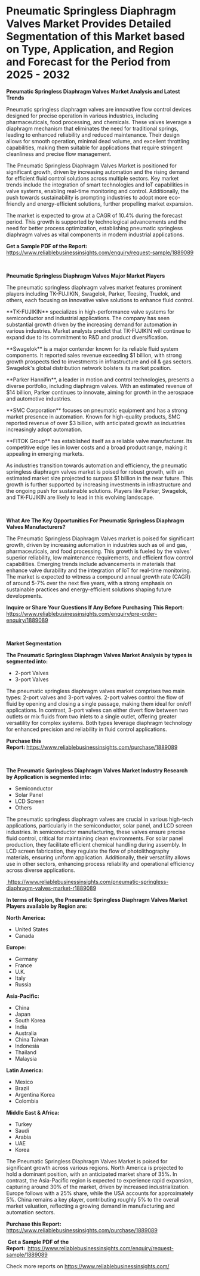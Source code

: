 <p><h1>Pneumatic Springless Diaphragm Valves Market Provides Detailed Segmentation of this Market based on Type, Application, and Region and Forecast for the Period from 2025 - 2032</h1></p><p><strong>Pneumatic Springless Diaphragm Valves Market Analysis and Latest Trends</strong></p>
<p><p>Pneumatic springless diaphragm valves are innovative flow control devices designed for precise operation in various industries, including pharmaceuticals, food processing, and chemicals. These valves leverage a diaphragm mechanism that eliminates the need for traditional springs, leading to enhanced reliability and reduced maintenance. Their design allows for smooth operation, minimal dead volume, and excellent throttling capabilities, making them suitable for applications that require stringent cleanliness and precise flow management.</p><p>The Pneumatic Springless Diaphragm Valves Market is positioned for significant growth, driven by increasing automation and the rising demand for efficient fluid control solutions across multiple sectors. Key market trends include the integration of smart technologies and IoT capabilities in valve systems, enabling real-time monitoring and control. Additionally, the push towards sustainability is prompting industries to adopt more eco-friendly and energy-efficient solutions, further propelling market expansion.</p><p>The market is expected to grow at a CAGR of 10.4% during the forecast period. This growth is supported by technological advancements and the need for better process optimization, establishing pneumatic springless diaphragm valves as vital components in modern industrial applications.</p></p>
<p><strong>Get a Sample PDF of the Report:&nbsp;</strong> <a href="https://www.reliablebusinessinsights.com/enquiry/request-sample/1889089?utm_campaign=2313&utm_medium=2&utm_source=Github&utm_content=ia&utm_term=28032025&utm_id=pneumatic-springless-diaphragm-valves">https://www.reliablebusinessinsights.com/enquiry/request-sample/1889089</a></p>
<p>&nbsp;</p>
<p><strong>Pneumatic Springless Diaphragm Valves Major Market Players</strong></p>
<p><p>The pneumatic springless diaphragm valves market features prominent players including TK-FUJIKIN, Swagelok, Parker, Teesing, Truelok, and others, each focusing on innovative valve solutions to enhance fluid control. </p><p>**TK-FUJIKIN** specializes in high-performance valve systems for semiconductor and industrial applications. The company has seen substantial growth driven by the increasing demand for automation in various industries. Market analysts predict that TK-FUJIKIN will continue to expand due to its commitment to R&D and product diversification.</p><p>**Swagelok** is a major contender known for its reliable fluid system components. It reported sales revenue exceeding $1 billion, with strong growth prospects tied to investments in infrastructure and oil & gas sectors. Swagelok's global distribution network bolsters its market position.</p><p>**Parker Hannifin**, a leader in motion and control technologies, presents a diverse portfolio, including diaphragm valves. With an estimated revenue of $14 billion, Parker continues to innovate, aiming for growth in the aerospace and automotive industries.</p><p>**SMC Corporation** focuses on pneumatic equipment and has a strong market presence in automation. Known for high-quality products, SMC reported revenue of over $3 billion, with anticipated growth as industries increasingly adopt automation.</p><p>**FITOK Group** has established itself as a reliable valve manufacturer. Its competitive edge lies in lower costs and a broad product range, making it appealing in emerging markets.</p><p>As industries transition towards automation and efficiency, the pneumatic springless diaphragm valves market is poised for robust growth, with an estimated market size projected to surpass $1 billion in the near future. This growth is further supported by increasing investments in infrastructure and the ongoing push for sustainable solutions. Players like Parker, Swagelok, and TK-FUJIKIN are likely to lead in this evolving landscape.</p></p>
<p>&nbsp;</p>
<p><strong>What Are The Key Opportunities For Pneumatic Springless Diaphragm Valves Manufacturers?</strong></p>
<p><p>The Pneumatic Springless Diaphragm Valves market is poised for significant growth, driven by increasing automation in industries such as oil and gas, pharmaceuticals, and food processing. This growth is fueled by the valves' superior reliability, low maintenance requirements, and efficient flow control capabilities. Emerging trends include advancements in materials that enhance valve durability and the integration of IoT for real-time monitoring. The market is expected to witness a compound annual growth rate (CAGR) of around 5-7% over the next five years, with a strong emphasis on sustainable practices and energy-efficient solutions shaping future developments.</p></p>
<p><strong>Inquire or Share Your Questions If Any Before Purchasing This Report:</strong> <a href="https://www.reliablebusinessinsights.com/enquiry/pre-order-enquiry/1889089?utm_campaign=2313&utm_medium=2&utm_source=Github&utm_content=ia&utm_term=28032025&utm_id=pneumatic-springless-diaphragm-valves">https://www.reliablebusinessinsights.com/enquiry/pre-order-enquiry/1889089</a></p>
<p>&nbsp;</p>
<p><strong>Market Segmentation</strong></p>
<p><strong>The Pneumatic Springless Diaphragm Valves Market Analysis by types is segmented into:</strong></p>
<p><ul><li>2-port Valves</li><li>3-port Valves</li></ul></p>
<p><p>The pneumatic springless diaphragm valves market comprises two main types: 2-port valves and 3-port valves. 2-port valves control the flow of fluid by opening and closing a single passage, making them ideal for on/off applications. In contrast, 3-port valves can either divert flow between two outlets or mix fluids from two inlets to a single outlet, offering greater versatility for complex systems. Both types leverage diaphragm technology for enhanced precision and reliability in fluid control applications.</p></p>
<p><strong>Purchase this Report:&nbsp;</strong><a href="https://www.reliablebusinessinsights.com/purchase/1889089?utm_campaign=2313&utm_medium=2&utm_source=Github&utm_content=ia&utm_term=28032025&utm_id=pneumatic-springless-diaphragm-valves">https://www.reliablebusinessinsights.com/purchase/1889089</a></p>
<p>&nbsp;</p>
<p><strong>The Pneumatic Springless Diaphragm Valves Market Industry Research by Application is segmented into:</strong></p>
<p><ul><li>Semiconductor</li><li>Solar Panel</li><li>LCD Screen</li><li>Others</li></ul></p>
<p><p>The pneumatic springless diaphragm valves are crucial in various high-tech applications, particularly in the semiconductor, solar panel, and LCD screen industries. In semiconductor manufacturing, these valves ensure precise fluid control, critical for maintaining clean environments. For solar panel production, they facilitate efficient chemical handling during assembly. In LCD screen fabrication, they regulate the flow of photolithography materials, ensuring uniform application. Additionally, their versatility allows use in other sectors, enhancing process reliability and operational efficiency across diverse applications.</p></p>
<p><a href="https://www.reliablebusinessinsights.com/pneumatic-springless-diaphragm-valves-market-r1889089?utm_campaign=2313&utm_medium=2&utm_source=Github&utm_content=ia&utm_term=28032025&utm_id=pneumatic-springless-diaphragm-valves">&nbsp;https://www.reliablebusinessinsights.com/pneumatic-springless-diaphragm-valves-market-r1889089</a></p>
<p><strong>In terms of Region, the Pneumatic Springless Diaphragm Valves Market Players available by Region are:</strong></p>
<p>
    <p> <strong> North America: </strong>
        <ul>
            <li>United States</li>
            <li>Canada</li>
        </ul>
        </p> 
    <p> <strong> Europe: </strong>
        <ul>
            <li>Germany</li>
            <li>France</li>
            <li>U.K.</li>
            <li>Italy</li>
            <li>Russia</li>
        </ul>
        </p> 
    <p> <strong> Asia-Pacific: </strong>
        <ul>
            <li>China</li>
            <li>Japan</li>
            <li>South Korea</li>
            <li>India</li>
            <li>Australia</li>
            <li>China Taiwan</li>
            <li>Indonesia</li>
            <li>Thailand</li>
            <li>Malaysia</li>
        </ul>
        </p> 
    <p> <strong> Latin America: </strong>
        <ul>
            <li>Mexico</li>
            <li>Brazil</li>
            <li>Argentina Korea</li>
            <li>Colombia</li>
        </ul>
        </p> 
    <p> <strong> Middle East & Africa: </strong>
        <ul>
            <li>Turkey</li>
            <li>Saudi</li>
            <li>Arabia</li>
            <li>UAE</li>
            <li>Korea</li>
        </ul>
    </p>
    </p>
<p><p>The Pneumatic Springless Diaphragm Valves Market is poised for significant growth across various regions. North America is projected to hold a dominant position, with an anticipated market share of 35%. In contrast, the Asia-Pacific region is expected to experience rapid expansion, capturing around 30% of the market, driven by increased industrialization. Europe follows with a 25% share, while the USA accounts for approximately 5%. China remains a key player, contributing roughly 5% to the overall market valuation, reflecting a growing demand in manufacturing and automation sectors.</p></p>
<p><strong>Purchase this Report: </strong><a href="https://www.reliablebusinessinsights.com/purchase/1889089?utm_campaign=2313&utm_medium=2&utm_source=Github&utm_content=ia&utm_term=28032025&utm_id=pneumatic-springless-diaphragm-valves">https://www.reliablebusinessinsights.com/purchase/1889089</a></p>
<p>&nbsp;<strong>Get a Sample PDF of the Report:&nbsp;&nbsp;</strong><a href="https://www.reliablebusinessinsights.com/enquiry/request-sample/1889089?utm_campaign=2313&utm_medium=2&utm_source=Github&utm_content=ia&utm_term=28032025&utm_id=pneumatic-springless-diaphragm-valves">https://www.reliablebusinessinsights.com/enquiry/request-sample/1889089</a></p>
<p><strong></strong></p>
<p>Check more reports on <a href="https://www.reliablebusinessinsights.com/?utm_campaign=2313&utm_medium=2&utm_source=Github&utm_content=ia&utm_term=28032025&utm_id=pneumatic-springless-diaphragm-valves">https://www.reliablebusinessinsights.com/</a></p>